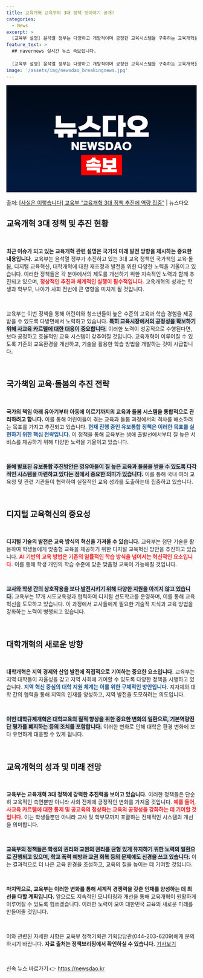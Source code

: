```yaml
---
title: 교육개혁 교육부의 3대 정책 뒷이야기 공개!
categories:
  - News
excerpt: >
  [교육부 설명] 윤석열 정부는 다양하고 개방적이며 공정한 교육시스템을 구축하는 교육개혁을 추진하기 위해 국가…
feature_text: >
  ## navernews 실시간 뉴스 속보입니다.

  [교육부 설명] 윤석열 정부는 다양하고 개방적이며 공정한 교육시스템을 구축하는 교육개혁을 추진하기 위해 국가…
image: '/assets/img/newsdao_breakingnews.jpg'
---
```


![뉴스다오 속보](/assets/img/newsdao_breakingnews.jpg)

<p>출처: <a href="https://newsdao.kr/2355" rel="dofollow">[사실은 이렇습니다] 교육부 “교육개혁 3대 정책 추진에 역량 집중”</a> | 뉴스다오</p>

<h2 data-ke-size="size26">교육개혁 3대 정책 및 추진 현황</h2>

<p data-ke-size="size16">&nbsp;</p>

<strong>최근 이슈가 되고 있는 교육개혁 관련 설명은 국가의 미래 발전 방향을 제시하는 중요한 내용입니다.</strong> 교육부는 윤석열 정부가 추진하고 있는 3대 교육 정책인 국가책임 교육·돌봄, 디지털 교육혁신, 대학개혁에 대한 재조정과 발전을 위한 다양한 노력을 기울이고 있습니다. 이러한 정책들은 각 분야에서의 제도를 개선하기 위한 지속적인 노력과 함께 추진되고 있으며, <b><span style="color: #ee2323;">정상적인 추진과 체계적인 실행이 필수적입니다.</span></b> 교육개혁의 성과는 학생과 학부모, 나아가 사회 전반에 큰 영향을 미치게 될 것입니다. 

<p data-ke-size="size16">&nbsp;</p>

교육부는 이번 정책을 통해 어린이와 청소년들이 높은 수준의 교육과 학습 경험을 제공받을 수 있도록 다방면에서 노력하고 있습니다. <b><span style="background-color: #21538527;">특히 교육시장에서의 공정성을 확보하기 위해 사교육 카르텔에 대한 대응이 중요합니다.</span></b> 이러한 노력이 성공적으로 수행된다면, 보다 공정하고 효율적인 교육 시스템이 갖추어질 것입니다. 교육개혁이 이루어질 수 있도록 기존의 교육환경을 개선하고, 기술을 활용한 학습 방법을 개발하는 것이 시급합니다.

<p data-ke-size="size16">&nbsp;</p>

<h2 data-ke-size="size26">국가책임 교육·돌봄의 추진 전략</h2>

<p data-ke-size="size16">&nbsp;</p>

<b>국가의 책임 아래 유아기부터 아동에 이르기까지의 교육과 돌봄 시스템을 통합적으로 관리하려고 합니다.</b> 이를 통해 어린이들이 겪는 교육과 돌봄 과정에서의 격차를 해소하려는 목표를 가지고 추진되고 있습니다. <b><span style="color: #1a5490;">현재 진행 중인 유보통합 정책은 이러한 목표를 실현하기 위한 핵심 전략입니다.</span></b> 이 정책을 통해 교육부는 생애 출발선에서부터 질 높은 서비스를 제공하기 위해 다양한 노력을 기울이고 있습니다.

<p data-ke-size="size16">&nbsp;</p>

<b><span style="background-color: #21538527;">올해 발표된 유보통합 추진방안은 영유아들이 질 높은 교육과 돌봄을 받을 수 있도록 다각적인 시스템을 마련하고 있다는 점에서 중요한 의미가 있습니다.</span></b> 이를 통해 국내 여러 교육청 및 관련 기관들이 협력하여 실질적인 교육 성과를 도출하는데 집중하고 있습니다. 

<p data-ke-size="size16">&nbsp;</p>

<h2 data-ke-size="size26">디지털 교육혁신의 중요성</h2>

<p data-ke-size="size16">&nbsp;</p>

<strong>디지털 기술의 발전은 교육 방식의 혁신을 가져올 수 있습니다.</strong> 교육부는 첨단 기술을 활용하여 학생들에게 맞춤형 교육을 제공하기 위한 디지털 교육혁신 방안을 추진하고 있습니다. <b><span style="color: #ee2323;">AI 기반의 교육 방법은 기존의 일률적인 학습 방식을 넘어서는 혁신적인 요소입니다.</span></b> 이를 통해 학생 개인의 학습 수준에 맞춘 맞춤형 교육이 가능해질 것입니다.

<p data-ke-size="size16">&nbsp;</p>

<b><span style="background-color: #21538527;">교사와 학생 간의 상호작용을 보다 발전시키기 위해 다양한 지원을 아끼지 않고 있습니다.</span></b> 교육부는 17개 시도교육청과 협력하여 디지털 선도학교를 운영하며, 이를 통해 교육 혁신을 도모하고 있습니다. 이 과정에서 교사들에게 필요한 기술적 지식과 교육 방법을 강화하는 노력이 병행되고 있습니다.

<p data-ke-size="size16">&nbsp;</p>

<h2 data-ke-size="size26">대학개혁의 새로운 방향</h2>

<p data-ke-size="size16">&nbsp;</p>

<b>대학개혁은 지역 경제와 산업 발전에 직접적으로 기여하는 중요한 요소입니다.</b> 교육부는 지역 대학들이 자율성을 갖고 지역 사회에 기여할 수 있도록 다양한 정책을 시행하고 있습니다. <b><span style="color: #1a5490;">지역 혁신 중심의 대학 지원 체계는 이를 위한 구체적인 방안입니다.</span></b> 지자체와 대학 간의 협력을 통해 지역의 인재를 양성하고, 지역 발전을 도모하려는 의도입니다.

<p data-ke-size="size16">&nbsp;</p>

<b><span style="background-color: #21538527;">이번 대학규제개혁은 대학교육의 질적 향상을 위한 중요한 변화의 일환으로, 기본역량진단 평가를 폐지하는 등의 조치를 포함합니다.</span></b> 이러한 변화로 인해 대학은 환경 변화에 보다 유연하게 대응할 수 있게 됩니다. 

<p data-ke-size="size16">&nbsp;</p>

<h2 data-ke-size="size26">교육개혁의 성과 및 미래 전망</h2>

<p data-ke-size="size16">&nbsp;</p>

<strong>교육부는 교육개혁 3대 정책에 강력한 추진력을 보이고 있습니다.</strong> 이러한 정책들은 단순히 교육적인 측면뿐만 아니라 사회 전체에 긍정적인 변화를 가져올 것입니다. <b><span style="color: #ee2323;">예를 들어, 사교육 카르텔에 대한 통제 및 공교육의 정상화는 교육의 공정성을 강화하는 데 기여할 것입니다.</span></b> 이는 학생들뿐만 아니라 교사 및 학부모까지 포괄하는 전체적인 시스템의 개선을 의미합니다. 

<p data-ke-size="size16">&nbsp;</p>

<b><span style="background-color: #21538527;">교육부의 정책들은 학생의 권리와 교원의 권리를 균형 있게 유지하기 위한 노력의 일환으로 진행되고 있으며, 학교 폭력 예방과 교권 회복 등의 문제에도 신경을 쓰고 있습니다.</span></b> 이는 결과적으로 더 나은 교육 환경을 조성하고, 교육의 질을 높이는 데 기여할 것입니다. 

<p data-ke-size="size16">&nbsp;</p>

<b>마지막으로, 교육부는 이러한 변화를 통해 세계적 경쟁력을 갖춘 인재를 양성하는 데 최선을 다할 계획입니다.</b> 앞으로도 지속적인 모니터링과 개선을 통해 교육개혁이 원활하게 이루어질 수 있도록 힘쓰겠습니다. 이러한 노력이 모여 대한민국 교육의 새로운 미래를 만들어줄 것입니다. 

<p data-ke-size="size16">&nbsp;</p>

이와 관련된 자세한 사항은 교육부 정책기획관 기획담당관(044-203-6209)에게 문의하시기 바랍니다. <strong>자료 출처는 정책브리핑에서 확인하실 수 있습니다.</strong> <a href="https://newsdao.kr/2355" target="_blank">기사보기</a>

<p data-ke-size="size16">&nbsp;</p> 

신속 뉴스 바로가기 👉 <a href="https://newsdao.kr" rel="dofollow">https://newsdao.kr</a>


